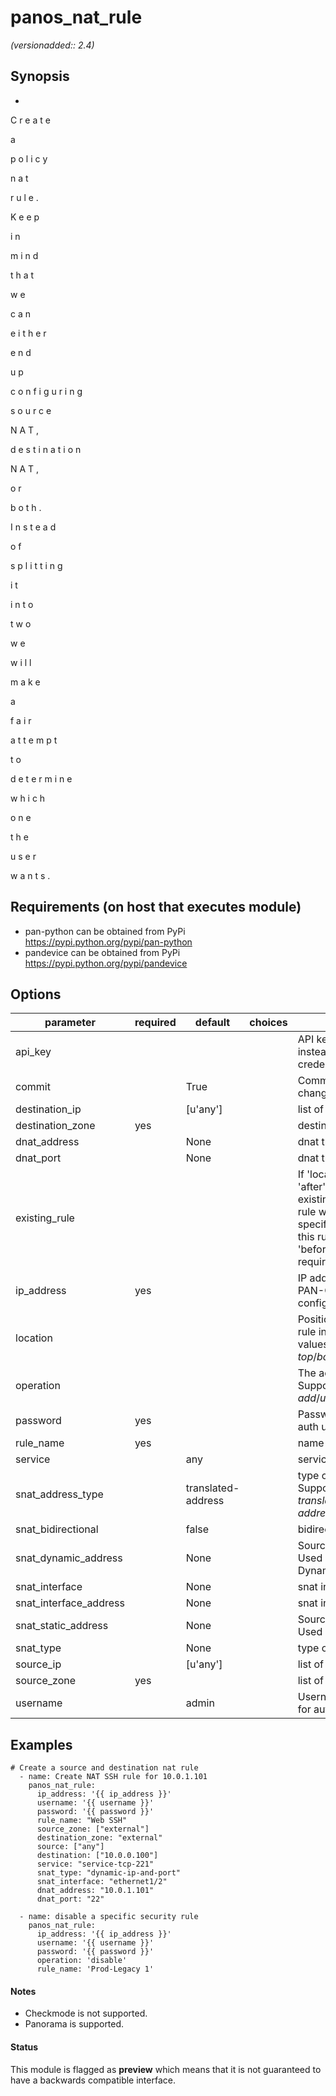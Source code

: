 # panos_nat_rule

_(versionadded:: 2.4)_


## Synopsis

-
 
C
r
e
a
t
e
 
a
 
p
o
l
i
c
y
 
n
a
t
 
r
u
l
e
.
 
K
e
e
p
 
i
n
 
m
i
n
d
 
t
h
a
t
 
w
e
 
c
a
n
 
e
i
t
h
e
r
 
e
n
d
 
u
p
 
c
o
n
f
i
g
u
r
i
n
g
 
s
o
u
r
c
e
 
N
A
T
,
 
d
e
s
t
i
n
a
t
i
o
n
 
N
A
T
,
 
o
r
 
b
o
t
h
.
 
I
n
s
t
e
a
d
 
o
f
 
s
p
l
i
t
t
i
n
g
 
i
t
 
i
n
t
o
 
t
w
o
 
w
e
 
w
i
l
l
 
m
a
k
e
 
a
 
f
a
i
r
 
a
t
t
e
m
p
t
 
t
o
 
d
e
t
e
r
m
i
n
e
 
w
h
i
c
h
 
o
n
e
 
t
h
e
 
u
s
e
r
 
w
a
n
t
s
.




## Requirements (on host that executes module)

- pan-python can be obtained from PyPi https://pypi.python.org/pypi/pan-python
- pandevice can be obtained from PyPi https://pypi.python.org/pypi/pandevice

## Options

| parameter | required | default | choices | comments |
| --- | --- | --- | --- | --- |
| api_key |  |  |  | API key that can be used instead of <em>username</em>/<em>password</em> credentials. |
| commit |  | True |  | Commit configuration if changed. |
| destination_ip |  | [u'any'] |  | list of destination addresses |
| destination_zone | yes |  |  | destination zone |
| dnat_address |  | None |  | dnat translated address |
| dnat_port |  | None |  | dnat translated port |
| existing_rule |  |  |  | If 'location' is set to 'before' or 'after', this option specifies an existing rule name.  The new rule will be created in the specified position relative to this rule.  If 'location' is set to 'before' or 'after', this option is required. |
| ip_address | yes |  |  | IP address (or hostname) of PAN-OS device being configured. |
| location |  |  |  | Position to place the created rule in the rule base.  Supported values are <em>top</em>/<em>bottom</em>/<em>before</em>/<em>after</em>. |
| operation |  |  |  | The action to be taken.  Supported values are <em>add</em>/<em>update</em>/<em>find</em>/<em>delete</em>/<em>disable</em>. |
| password | yes |  |  | Password credentials to use for auth unless <em>api_key</em> is set. |
| rule_name | yes |  |  | name of the SNAT rule |
| service |  | any |  | service |
| snat_address_type |  | translated-address |  | type of source translation. Supported values are <em>translated-address</em>/<em>interface-address</em>. |
| snat_bidirectional |  | false |  | bidirectional flag |
| snat_dynamic_address |  | None |  | Source NAT translated address. Used with Dynamic-IP and Dynamic-IP-and-Port. |
| snat_interface |  | None |  | snat interface |
| snat_interface_address |  | None |  | snat interface address |
| snat_static_address |  | None |  | Source NAT translated address. Used with Static-IP translation. |
| snat_type |  | None |  | type of source translation |
| source_ip |  | [u'any'] |  | list of source addresses |
| source_zone | yes |  |  | list of source zones |
| username |  | admin |  | Username credentials to use for auth unless <em>api_key</em> is set. |

## Examples

    # Create a source and destination nat rule
      - name: Create NAT SSH rule for 10.0.1.101
        panos_nat_rule:
          ip_address: '{{ ip_address }}'
          username: '{{ username }}'
          password: '{{ password }}'
          rule_name: "Web SSH"
          source_zone: ["external"]
          destination_zone: "external"
          source: ["any"]
          destination: ["10.0.0.100"]
          service: "service-tcp-221"
          snat_type: "dynamic-ip-and-port"
          snat_interface: "ethernet1/2"
          dnat_address: "10.0.1.101"
          dnat_port: "22"
    
      - name: disable a specific security rule
        panos_nat_rule:
          ip_address: '{{ ip_address }}'
          username: '{{ username }}'
          password: '{{ password }}'
          operation: 'disable'
          rule_name: 'Prod-Legacy 1'

#### Notes

- Checkmode is not supported.
- Panorama is supported.



#### Status

This module is flagged as **preview** which means that it is not guaranteed to have a backwards compatible interface.

